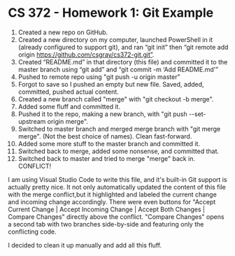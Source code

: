 # CS 372 - Homework 1: Git Example
1. Created a new repo on GitHub.
2. Created a new directory on my computer, launched PowerShell in it (already configured to support git), and ran “git init” then “git remote add origin https://github.com/csgray/cs372-git.git”.
3. Created “README.md” in that directory (this file) and committed it to the master branch using “git add” and “git commit -m ‘Add README.md’”
4. Pushed to remote repo using "git push -u origin master"
5. Forgot to save so I pushed an empty but new file. Saved, added, committed, pushed actual content.
6. Created a new branch called "merge" with "git checkout -b merge".
7. Added some fluff and committed it.
8. Pushed it to the repo, making a new branch, with "git push --set-upstream origin merge".
9. Switched to master branch and merged merge branch with "git merge merge". (Not the best choice of names). Clean fast-forward.
10. Added some more stuff to the master branch and committed it.
11. Switched back to merge, added some nonsense, and committed that.
12. Switched back to master and tried to merge "merge" back in. CONFLICT!

I am using Visual Studio Code to write this file, and it's built-in Git support is actually pretty nice. It not only automatically updated the content of this file with the merge conflict,but it highlighted and labeled the current change and incoming change accordingly. There were even buttons for "Accept Current Change | Accept Incoming Change | Accept Both Changes | Compare Changes" directly above the conflict. "Compare Changes" opens a second tab with two branches side-by-side and featuring only the conflicting code.

I decided to clean it up manually and add all this fluff.